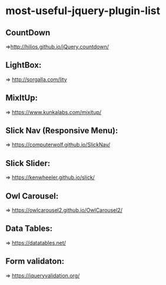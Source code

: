 # most-useful-jquery-plugin-list

## CountDown
=>http://hilios.github.io/jQuery.countdown/

## LightBox:
=> http://sorgalla.com/lity

## MixItUp:
=> https://www.kunkalabs.com/mixitup/

## Slick Nav (Responsive Menu):
=> https://computerwolf.github.io/SlickNav/

## Slick Slider:
=> https://kenwheeler.github.io/slick/

## Owl Carousel:
=> https://owlcarousel2.github.io/OwlCarousel2/

## Data Tables: 
=> https://datatables.net/

## Form validaton:
=> https://jqueryvalidation.org/

